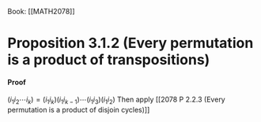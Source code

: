 Book: [[MATH2078]]
# Proposition 3.1.2 (Every permutation is a product of transpositions)
#### Proof
$(i_{1}i_{2}\cdots i_{k})=(i_{1}i_{k})(i_{1}i_{k-1})\cdots(i_{1}i_{3})(i_{1}i_{2})$
Then apply [[2078 P 2.2.3 (Every permutation is a product of disjoin cycles)]]